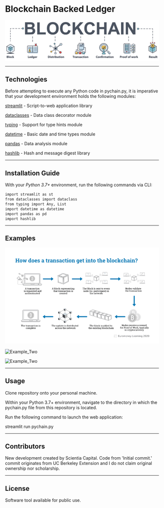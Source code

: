 # Blockchain Backed Ledger

![Blockchain_Backed_Ledger](https://github.com/ScientiaCapital/Blockchain-Backed-Ledger/blob/main/Images/BlockChain_System.jpeg)

---

## Technologies

Before attempting to execute any Python code in pychain.py, it is imperative that your development environment holds the following modules:

[streamlit](https://streamlit.io/) - Script-to-web application library

[dataclasses](https://docs.python.org/3/library/dataclasses.html) - Data class decorator module

[typing](https://docs.python.org/3/library/typing.html) - Support for type hints module

[datetime](https://docs.python.org/3/library/datetime.html) - Basic date and time types module

[pandas](https://pandas.pydata.org/pandas-docs/stable/) - Data analysis module

[hashlib](https://docs.python.org/3/library/hashlib.html) - Hash and message digest library

---

## Installation Guide

With your _Python 3.7+_ environment, run the following commands via CLI:

```
import streamlit as st
from dataclasses import dataclass
from typing import Any, List
import datetime as datetime
import pandas as pd
import hashlib

```

---

## Examples

![Example_One](https://github.com/ScientiaCapital/Blockchain-Backed-Ledger/blob/main/Images/TransactionBlockchain.png)

![Example_Two]()

![Example_Two]()

---

## Usage

Clone repository onto your personal machine.

Within your Python 3.7+ environment, navigate to the directory in which the pychain.py file from this repository is located.

Run the following command to launch the web application:

streamlit run pychain.py

---

## Contributors

New development created by Scientia Capital. Code from 'Initial commit.' commit originates from UC Berkeley Extension and I do not claim original ownership nor scholarship.

---

## License

Software tool available for public use. 
